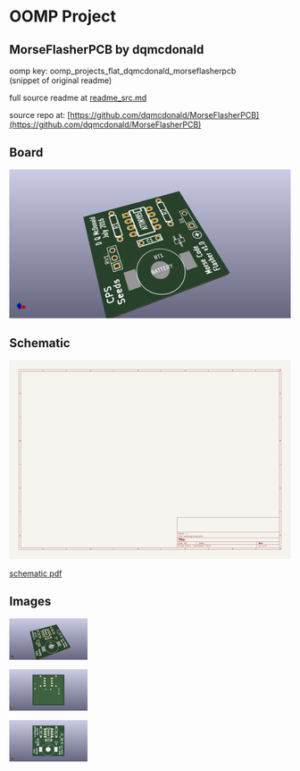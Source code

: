 # OOMP Project  
## MorseFlasherPCB  by dqmcdonald  
  
oomp key: oomp_projects_flat_dqmcdonald_morseflasherpcb  
(snippet of original readme)  
  
  
  full source readme at [readme_src.md](readme_src.md)  
  
source repo at: [https://github.com/dqmcdonald/MorseFlasherPCB](https://github.com/dqmcdonald/MorseFlasherPCB)  
## Board  
  
[![working_3d.png](working_3d_600.png)](working_3d.png)  
## Schematic  
  
[![working_schematic.png](working_schematic_600.png)](working_schematic.png)  
  
[schematic pdf](working_schematic.pdf)  
## Images  
  
[![working_3d.png](working_3d_140.png)](working_3d.png)  
  
[![working_3d_back.png](working_3d_back_140.png)](working_3d_back.png)  
  
[![working_3d_front.png](working_3d_front_140.png)](working_3d_front.png)  
